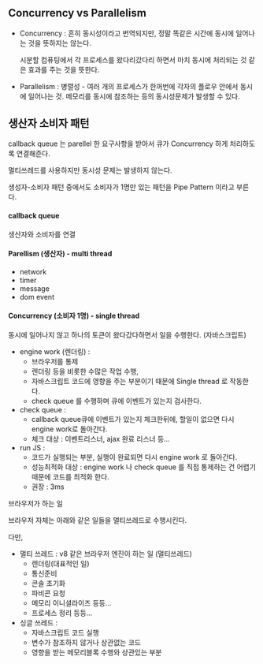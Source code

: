 # 

## Concurrency vs Parallelism

- Concurrency  : 흔히 동시성이라고 번역되지만, 정말 똑같은 시간에 동시에 일어나는 것을 뜻하지는 않는다.

  시분할 컴퓨팅에서 각 프로세스를 왔다리갔다리 하면서 마치 동시에 처리되는 것 같은 효과를 주는 것을 뜻한다.

- Parallelism : 병렬성 - 여러 개의 프로세스가 한꺼번에 각자의 플로우 안에서 동시에 일어나는 것. 메모리를 동시에 참조하는 등의 동시성문제가 발생할 수 있다. 



## 생산자 소비자 패턴

callback queue 는 parellel 한 요구사항을 받아서 큐가 Concurrency 하게 처리하도록 연결해준다.

멀티쓰레드를 사용하지만 동시성 문제는 발생하지 않는다.

생성자-소비자 패턴 중에서도 소비자가 1명만 있는 패턴을 Pipe Pattern 이라고 부른다.



#### callback queue

생산자와 소비자를 연결



#### Parellism (생산자) - multi thread

- network
- timer
- message
- dom event



#### Concurrency (소비자 1명) - single thread

동시에 일어나지 않고 하나의 토큰이 왔다갔다하면서 일을 수행한다. (자바스크립트)

- engine work (렌더링) : 
  - 브라우저를 통제
  - 렌더링 등을 비롯한 수많은 작업 수행, 
  - 자바스크립트 코드에 영향을 주는 부분이기 때문에 Single thread 로 작동한다. 
  - check queue 를 수행하며 큐에 이벤트가 있는지 검사한다.
- check queue : 
  - callback queue큐에 이벤트가 있는지 체크한뒤에, 할일이 없으면 다시 engine work로 돌아간다. 
  - 체크 대상 : 이벤트리스너, ajax 완료 리스너 등...
- run JS : 
  - 코드가 실행되는 부분, 실행이 완료되면 다시 engine work 로 돌아간다. 
  - 성능최적화 대상 : engine work 나 check queue 를 직접 통제하는 건 어렵기 때문에 코드를 최적화 한다. 
  - 권장 : 3ms



브라우저가 하는 일

브라우저 자체는 아래와 같은 일들을 멀티쓰레드로 수행시킨다. 

다만,  

- 멀티 쓰레드 : v8 같은 브라우저 엔진이 하는 일 (멀티쓰레드)
  - 렌더링(대표적인 일)
  - 통신준비
  - 콘솔 초기화
  - 파비콘 요청
  - 메모리 이니셜라이즈 등등...
  - 프로세스 정리 등등...
- 싱글 쓰레드 : 
  - 자바스크립트 코드 실행
  - 변수가 참조하지 않거나 상관없는 코드
  - 영향을 받는 메모리블록 수행와 상관있는 부분